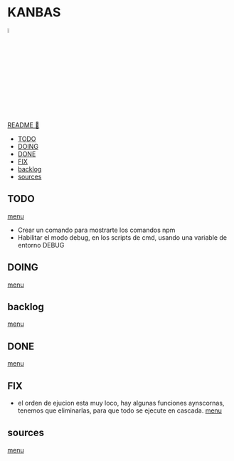 # KANBAS

<img width="5%" src="https://res.cloudinary.com/rick-rick-torrellas/image/upload/v1629301660/icons/kanban_oifhu7.png"/>

[README 📄](./README.md "README")

* [TODO](#todo)
* [DOING](#doing)
* [DONE](#done)
* [FIX](#fix)
* [backlog](#backlog)
* [sources](#sources)

## TODO

[menu](#kanbas)

* Crear un comando para mostrarte los comandos npm
* Habilitar el modo debug, en los scripts de cmd, usando una variable de entorno DEBUG

## DOING

[menu](#kanbas)

## backlog

[menu](#kanbas)

## DONE

[menu](#kanbas)

## FIX

* el orden de ejucion esta muy loco, hay algunas funciones aynscornas, tenemos que eliminarlas, para que todo se ejecute en cascada.
[menu](#kanbas)

## sources

[menu](#kanbas)

